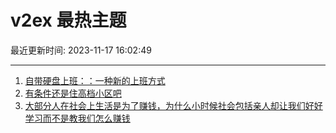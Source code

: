 # v2ex 最热主题

最近更新时间: 2023-11-17 16:02:49

--- 
1. [自带硬盘上班：：一种新的上班方式](https://www.v2ex.com/t/992658) 
2. [有条件还是住高档小区吧](https://www.v2ex.com/t/992660) 
3. [大部分人在社会上生活是为了赚钱，为什么小时候社会包括亲人却让我们好好学习而不是教我们怎么赚钱](https://www.v2ex.com/t/992700) 
